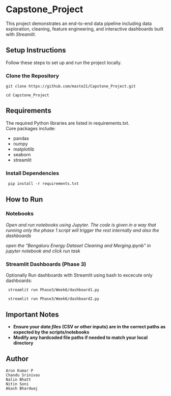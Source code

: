 # Capstone_Project

This project demonstrates an end-to-end data pipeline including data exploration, cleaning, feature engineering, and interactive dashboards built with *Streamlit*.


## Setup Instructions

Follow these steps to set up and run the project locally.

### Clone the Repository

    git clone https://github.com/maste21/Capstone_Project.git
    
    cd Capstone_Project

## Requirements

The required Python libraries are listed in requirements.txt.  
Core packages include:
- pandas
- numpy
- matplotlib
- seaborn
- streamlit

### Install Dependencies

     pip install -r requirements.txt

## How to Run

### Notebooks

*Open and run notebooks using Jupyter.*
*The code is given in a way that running only the phase 1 script will trigger the rest internally and also the dashboards*

 *open the "Bengaluru Energy Dataset Cleaning and Merging.ipynb" in jupyter notebook and click run task*

### Streamlit Dashboards (Phase 3)

Optionally Run dashboards with Streamlit using bash to excecute only dashboards:

     streamlit run Phase3/Week6/dashboard1.py
     
     streamlit run Phase3/Week6/dashboard2.py


## Important Notes

- **Ensure your *data files* (CSV or other inputs) are in the correct paths as expected by the scripts/notebooks**
- **Modify any hardcoded file paths if needed to match your local directory**


## Author

    Arun Kumar P
    Chandu Srinivas
    Nalin Bhatt
    Nitin Soni
    Akash Bhardwaj

